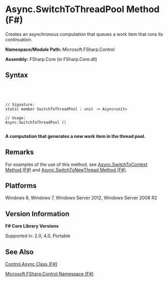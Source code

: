 # Async.SwitchToThreadPool Method (F#)

Creates an asynchronous computation that queues a work item that runs its continuation.

**Namespace/Module Path:** Microsoft.FSharp.Control

**Assembly:** FSharp.Core (in FSharp.Core.dll)


## Syntax



```




// Signature:
static member SwitchToThreadPool : unit -> Async<unit>

// Usage:
Async.SwitchToThreadPool ()


```




**A computation that generates a new work item in the thread pool.**
## Remarks
For examples of the use of this method, see [Async.SwitchToContext Method &#40;F&#35;&#41;](Async.SwitchToContext-Method-%5BFSharp%5D.md) and [Async.SwitchToNewThread Method &#40;F&#35;&#41;](Async.SwitchToNewThread-Method-%5BFSharp%5D.md).


## Platforms
Windows 8, Windows 7, Windows Server 2012, Windows Server 2008 R2


## Version Information
**F# Core Library Versions**

Supported in: 2.0, 4.0, Portable




## See Also
[Control.Async Class &#40;F&#35;&#41;](Control.Async-Class-%5BFSharp%5D.md)

[Microsoft.FSharp.Control Namespace &#40;F&#35;&#41;](Microsoft.FSharp.Control-Namespace-%5BFSharp%5D.md)

